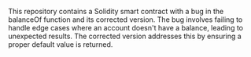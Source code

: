 This repository contains a Solidity smart contract with a bug in the balanceOf function and its corrected version. The bug involves failing to handle edge cases where an account doesn't have a balance, leading to unexpected results. The corrected version addresses this by ensuring a proper default value is returned.